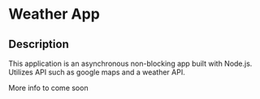# Weather App

## Description

This application is an asynchronous non-blocking app built with Node.js. Utilizes API such as google maps and a weather API.

More info to come soon
